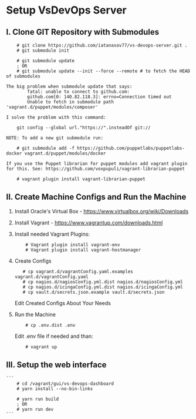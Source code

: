 # Setup VsDevOps Server

## I. Clone GIT Repository with Submodules
```
    # git clone https://github.com/iatanasov77/vs-devops-server.git .
    # git submodule init
    
    # git submodule update
    ; OR
    # git submodule update --init --force --remote # to fetch the HEAD of submodules
```
    The big problem when submodule update that says: 
            fatal: unable to connect to github.com:
            github.com[0: 140.82.118.3]: errno=Connection timed out
            Unable to fetch in submodule path 'vagrant.d/puppet/modules/composer'
            
    I solve the problem with this command:
```
    git config --global url."https://".insteadOf git://
```

    NOTE: To add a new git submodule run:
```
    # git submodule add -f https://github.com/puppetlabs/puppetlabs-docker vagrant.d/puppet/modules/docker
```
    If you use the Puppet librarian for puppet modules add vagrant plugin for this. See: https://github.com/voxpupuli/vagrant-librarian-puppet
```
    # vagrant plugin install vagrant-librarian-puppet
```

## II. Create Machine Configs and Run the Machine

1. Install Oracle's Virtual Box - https://www.virtualbox.org/wiki/Downloads
2. Install Vagrant - https://www.vagrantup.com/downloads.html
3. Install needed Vagrant Plugins:
    ```
        # Vagrant plugin install vagrant-env
        # Vagrant plugin install vagrant-hostmanager
    ```
    
4. Create Configs

     ```
        # cp vagrant.d/vagrantConfig.yaml.examples vagrant.d/vagrantConfig.yaml
        # cp nagios.d/nagiosConfig.yml.dist nagios.d/nagiosConfig.yml
        # cp nagios.d/icingaConfig.yml.dist nagios.d/icingaConfig.yml
        # cp vault.d/secrets.json.example vault.d/secrets.json
    ```
    Edit Created Configs About Your Needs
    
5. Run the Machine
    ```
        # cp .env.dist .env
    ```
    Edit .env file if needed and than:
    ```
        # vagrant up
    ```

## III. Setup the web interface
    
    ```
        # cd /vagrant/gui/vs-devops-dashboard
        # yarn install --no-bin-links
        
        # yarn run build
        ; OR
        # yarn run dev
    ```
    
    